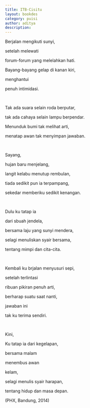 ```yaml
---
title: ITB-Cisitu
layout: bookdes
category: puisi
author: aditya
description: 
---
```


Berjalan mengikuti sunyi, 

setelah melewati 

forum-forum yang melelahkan hati. 

Bayang-bayang gelap di kanan kiri, 

menghantui 

penuh intimidasi. 

<br>

Tak ada suara selain roda berputar, 

tak ada cahaya selain lampu berpendar.

Menunduk bumi tak melihat arti, 

menatap awan tak menyimpan jawaban.

<br>

Sayang, 

hujan baru menjelang, 

langit kelabu menutup rembulan, 

tiada sedikit pun ia terpampang, 

sekedar memberiku sedikit kenangan. 

<br>

Dulu ku tatap ia 

dari sbuah jendela, 

bersama laju yang sunyi mendera, 

selagi menuliskan syair bersama, 

tentang mimpi dan cita-cita.

<br>

Kembali ku brjalan menyusuri sepi, 

setelah terlintasi 

ribuan pikiran penuh arti, 

berharap suatu saat nanti, 

jawaban ini 

tak ku terima sendiri. 

<br>

Kini, 

Ku tatap ia dari kegelapan, 

bersama malam 

menembus awan 

kelam, 

selagi menulis syair harapan, 

tentang hidup dan masa depan. 

(PHX, Bandung, 2014)